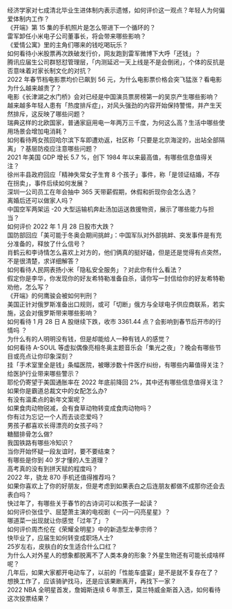 经济学家对七成清北毕业生进体制内表示遗憾，如何评价这一观点？年轻人为何偏爱体制内工作？  
《开端》第 15 集的手机照片是怎么带进下一个循环的？  
雷军卸任小米电子公司董事长，将会带来哪些影响？  
《爱情公寓》里的主角们哪来的钱吃喝玩乐？  
如何看待小米股票再次跌破发行价，网友跑到雷军微博下大呼「还钱」？  
腾讯应届生公司群怒怼管理层，「内测延迟一天上线是不是会倒闭」，个体的反抗是否意味着对家长制文化的对抗？  
2022 年春节档电影票均价已飙到 56 元，为什么电影票价格会突飞猛涨？看电影为什么越来越贵了？  
电影《长津湖之水门桥》会对已经是中国演员票房榜第一的吴京产生哪些影响？  
越来越多年轻人患有「热度排斥症」，对风头强劲的内容开始保持警惕，并产生天然排斥，这反映了哪些问题？  
瑞典这样的北欧国家，普通家庭用电一年两万三千度，为何这么高？生活中哪些使用场景会增加电消耗？  
如何看待两女孩回哈尔滨下车即遭劝返，社区称「只要是北京海淀的，出站全部隔离」？基层防疫应注意哪些问题？  
2021 年美国 GDP 增长 5.7 %，创下 1984 年以来最高值，有哪些信息值得关注？  
徐州丰县政府回应「精神失常女子生育 8 个孩子」事件，称「是领证结婚，不存在拐卖」，事件后续如何发展？  
深圳一公司员工在年会抽中 365 天带薪假期，休假和折现你会怎么选？  
离婚后还可以做家人吗？  
中国空军两架运 -20 大型运输机奔赴汤加运送救援物资，展示了哪些能力与担当？  
如何评价 2022 年 1 月 28 日股市大跌？  
国防部回应「美可能于冬奥会期间挑衅」：中国军队对外部挑衅、突发事件是有充分准备的，释放了什么信号？  
肖鹤云和李诗情怎么喜欢上对方的，他们俩真的挺好磕，但是还是觉得有点突然，不是很清楚，求详细解答？  
如何看待人民网表扬小米「隐私安全服务」？对此你有什么看法？  
假定你是李华，你发现你的好友希特勒准备自杀，请你写一封信给你的好友希特勒劝他，怎么写？  
《开端》的何鹰骏会被如何判刑？  
美国正针对俄罗斯准备出口规则，或可「切断」俄方与全球电子供应商联系，若实施，这会对俄罗斯带来哪些影响？  
如何看待 1 月 28 日 A 股继续下跌，收市 3361.44 点？会影响到春节后开市的行情吗 ？  
为什么有的人明明没有钱，但是却能给人一种有钱人的感觉？  
如何看待 A-SOUL 等虚拟偶像亮相冬奥主题音乐会「集光之夜」？晚会有哪些节目或亮点让你印象深刻？  
挂「手术室里全是钱」条幅医院，被曝涉数十件医疗纠纷，有哪些内幕值得关注？给医护行业带来哪些警示？  
耶伦仍寄望于美国通胀率在 2022 年底前降回 2%，其中还有哪些信息值得关注？  
如果你是霸道总裁文中的女配怎么办?  
有没有温柔点的新年文案呢？  
如果食肉动物锐减，会有食草动物转变成食肉动物吗？  
你有过为忘记一个人而去谈恋爱吗？  
男孩子都喜欢长得漂亮的女孩子吗？  
糖醋排骨怎么做?  
我国铁路有哪些冷知识？  
当你开始怀疑一段友谊时，要不要结束？  
有哪些是你到 40 岁才懂的人生道理？  
高考真的没有到拼天赋的程度吗？  
2022 年，骁龙 870 手机还值得推荐吗？  
如果你喜欢上了你的好朋友，但是考虑到如果表白之后连朋友都做不成那你还会去表白吗？  
快过年了，有哪些关于春节的古诗词可以和孩子一起读？  
如何评价张佳宁、屈楚萧主演的电视剧《一闪一闪亮星星》？  
哪道菜一出现就让你感觉「过年了」？  
如何评价周杰伦在《荣耀全明星》中的新造型龙拳宗师？  
快毕业了，应届生如何转变成职场人士?  
25岁左右，皮肤白的女生适合什么口红？  
为什么人对外星人的想象都脱离不了人类本身的形象？外星生物还有可能长成啥样呢？  
几年后，如果大家都开电动车了，以前的「性能车盛宴」是不是就不复存在了？  
想换工作了，应该骑驴找马，还是应该果断离开，再找下一家？  
2022 NBA 全明星首发，詹姆斯连续 6 年票王，莫兰特威金斯首入选，如何看待这次投票结果？  
